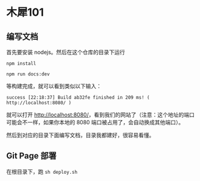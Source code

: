 # 木犀101

## 编写文档

首先要安装 nodejs。然后在这个仓库的目录下运行

`npm install`

`npm run docs:dev`

等构建完成，就可以看到类似以下输入：

```
success [22:18:37] Build ab32fe finished in 209 ms! ( http://localhost:8080/ )
```

就可以打开 [http://localhost:8080/](http://localhost:8080/)，看到我们的网站了（注意：这个地址的端口可能会不一样，如果你本地的 8080 端口被占用了，会自动换成其他端口）。

然后到对应的目录下面编写文档，目录我都建好，很容易看懂。

## Git Page 部署

在根目录下，跑 `sh deploy.sh`
